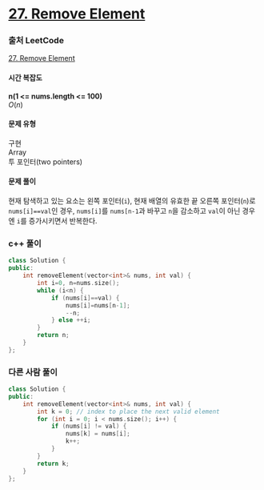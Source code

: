 # [27. Remove Element](https://leetcode.com/problems/remove-element/)

### 출처 LeetCode
[27. Remove Element](https://leetcode.com/problems/remove-element/)

#### 시간 복잡도
**n(1 <= nums.length <= 100)**   
$`O(n)`$

#### 문제 유형
구현  
Array  
투 포인터(two pointers)

#### 문제 풀이
현재 탐색하고 있는 요소는 왼쪽 포인터(`i`), 현재 배열의 유효한 끝 오른쪽 포인터(`n`)로  
`nums[i]==val`인 경우, `nums[i]`를 `nums[n-1`과 바꾸고 `n`을 감소하고 `val`이 아닌 경우엔 `i`를 증가시키면서 반복한다.

### c++ 풀이
```c++
class Solution {
public:
    int removeElement(vector<int>& nums, int val) {
        int i=0, n=nums.size();
        while (i<n) {
            if (nums[i]==val) {
                nums[i]=nums[n-1];
                --n;
            } else ++i;
        }
        return n;
    }
};
```

### 다른 사람 풀이
```c++
class Solution {
public:
    int removeElement(vector<int>& nums, int val) {
        int k = 0; // index to place the next valid element
        for (int i = 0; i < nums.size(); i++) {
            if (nums[i] != val) {
                nums[k] = nums[i];
                k++;
            }
        }
        return k;
    }
};
```